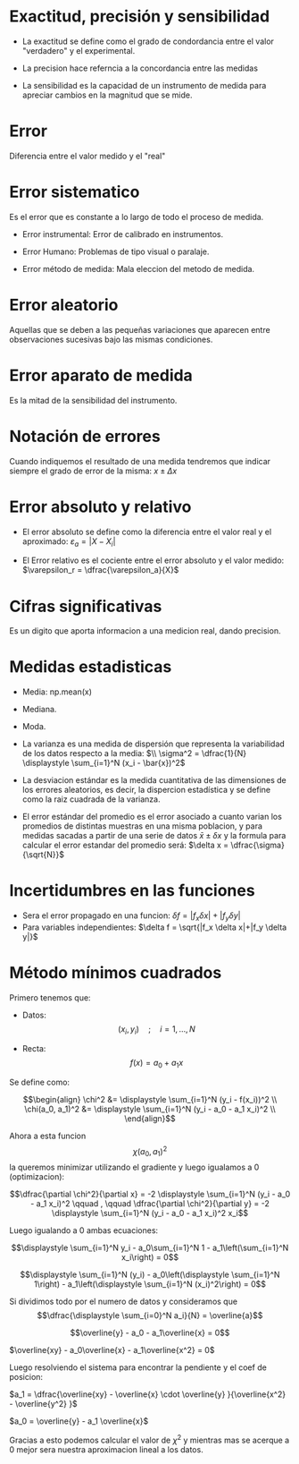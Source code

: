 # Exactitud, precisión y sensibilidad
* La exactitud se define como el grado de condordancia entre el valor "verdadero" y el experimental.

* La precision hace referncia a la concordancia entre las medidas

* La sensibilidad es la capacidad de un instrumento  de medida para apreciar cambios en la magnitud que se mide.

# Error
Diferencia entre el valor medido y el "real"

# Error sistematico
Es el error que es constante a lo largo de todo el proceso de medida.

* Error instrumental: Error de calibrado en instrumentos.

* Error Humano: Problemas de tipo visual o paralaje.

* Error método de medida: Mala eleccion del metodo de medida.

# Error aleatorio
Aquellas que se deben a las pequeñas variaciones que aparecen entre observaciones sucesivas bajo las mismas condiciones.

# Error aparato de medida
Es la mitad de la sensibilidad del instrumento.

# Notación de errores
Cuando indiquemos el resultado de una medida tendremos que indicar siempre el grado de error de la misma: $x \pm \Delta x$

# Error absoluto y relativo
* El error absoluto se define como la diferencia entre el valor real y el aproximado: $\varepsilon_a = |X - X_i|$

* El Error relativo es el cociente entre el error absoluto y el valor medido: $\varepsilon_r = \dfrac{\varepsilon_a}{X}$

# Cifras significativas
Es un digito que aporta informacion a una medicion real, dando precision.

# Medidas estadisticas
* Media: np.mean(x)

* Mediana.

* Moda.

* La varianza es una medida de dispersión que representa la variabilidad de los datos respecto a la media:  $\\ \sigma^2 = \dfrac{1}{N} \displaystyle \sum_{i=1}^N (x_i - \bar{x})^2$ 

* La desviacion estándar es la medida cuantitativa de las dimensiones de los errores aleatorios, es decir, la dispercion estadística y se define como la raiz cuadrada de la varianza.

* El error estándar del promedio es el error asociado a cuanto varian los promedios de distintas muestras en una misma poblacion, y para medidas sacadas a partir de una serie de datos $\bar{x} \pm \delta x$  y la formula para calcular el error estandar del promedio será: $\delta x = \dfrac{\sigma}{\sqrt{N}}$

# Incertidumbres en las funciones
* Sera el error propagado en una funcion: $\delta f = |f_x \delta x|+|f_y \delta y|$ 
* Para variables independientes: $\delta f = \sqrt{|f_x \delta x|+|f_y \delta y|}$

# Método mínimos cuadrados

Primero tenemos que:

* Datos: $$(x_i, y_i) \quad ; \quad i = 1, \dots , N$$ 

* Recta: $$f(x) = a_0 + a_1x$$

Se define como: 

$$\begin{align}                                                                                         \chi^2 &= \displaystyle \sum_{i=1}^N (y_i - f(x_i))^2 \\                                                \chi(a_0, a_1)^2 &= \displaystyle \sum_{i=1}^N (y_i - a_0 - a_1 x_i)^2 \\                               \end{align}$$

Ahora a esta funcion $$\chi(a_0, a_1)^2$$ la queremos minimizar utilizando el gradiente y luego igualamos a 0 (optimizacion):

$$\dfrac{\partial \chi^2}{\partial x} = -2 \displaystyle \sum_{i=1}^N (y_i - a_0 - a_1 x_i)^2 \qquad , \qquad \dfrac{\partial \chi^2}{\partial y} = -2 \displaystyle \sum_{i=1}^N (y_i - a_0 - a_1 x_i)^2 x_i$$

Luego igualando a 0 ambas ecuaciones: 

$$\displaystyle \sum_{i=1}^N y_i - a_0\sum_{i=1}^N 1 - a_1\left(\sum_{i=1}^N x_i\right) = 0$$

$$\displaystyle \sum_{i=1}^N (y_i) - a_0\left(\displaystyle \sum_{i=1}^N 1\right) - a_1\left(\displaystyle \sum_{i=1}^N (x_i)^2\right) = 0$$

Si dividimos todo por el numero de datos y consideramos que $$\dfrac{\displaystyle \sum_{i=0}^N a_i}{N} = \overline{a}$$

$$\overline{y} - a_0 - a_1\overline{x} = 0$$

$\overline{xy} - a_0\overline{x} - a_1\overline{x^2} = 0$

Luego resolviendo el sistema para encontrar la pendiente y el coef de posicion:

$a_1 = \dfrac{\overline{xy} - \overline{x} \cdot \overline{y} }{\overline{x^2} - \overline{y^2} }$

$a_0 = \overline{y} - a_1 \overline{x}$

Gracias a esto podemos calcular el valor de $\chi^2$ y mientras mas se acerque a 0 mejor sera nuestra aproximacion lineal a los datos.